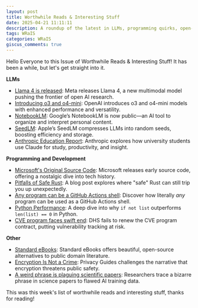 ```yaml
---
layout: post
title: Worthwhile Reads & Interesting Stuff 
date: 2025-04-21 11:11:11
description: A roundup of the latest in LLMs, programming quirks, open-source revelations, digital rights, and curious AI artifacts.
tags: WRaIS
categories: WRaIS
giscus_comments: true
---
```


Hello Everyone to this Issue of Worthwhile Reads & Interesting Stuff!
It has been a while, but let's get straight into it.

**LLMs**  
- [Llama 4 is released](https://ai.meta.com/blog/llama-4-multimodal-intelligence/): Meta releases Llama 4, a new multimodal model pushing the frontier of open AI research.  
- [Introducing o3 and o4-mini](https://openai.com/index/introducing-o3-and-o4-mini/): OpenAI introduces o3 and o4-mini models with enhanced performance and versatility.  
- [NotebookLM](https://notebooklm.google/): Google’s NotebookLM is now public—an AI tool to organize and interpret personal content.  
- [SeedLM](https://machinelearning.apple.com/research/seedlm-compressing): Apple’s SeedLM compresses LLMs into random seeds, boosting efficiency and storage.  
- [Anthropic Education Report](https://www.anthropic.com/news/anthropic-education-report-how-university-students-use-claude): Anthropic explores how university students use Claude for study, productivity, and insight.

**Programming and Development**  
- [Microsoft's Original Source Code](https://www.gatesnotes.com/home/home-page-topic/reader/microsoft-original-source-code): Microsoft releases early source code, offering a nostalgic dive into tech history.  
- [Pitfalls of Safe Rust](https://corrode.dev/blog/pitfalls-of-safe-rust/): A blog post explores where "safe" Rust can still trip you up unexpectedly.  
- [Any program can be a GitHub Actions shell](https://yossarian.net/til/post/any-program-can-be-a-github-actions-shell/): Discover how literally *any* program can be used as a GitHub Actions shell.  
- [Python Performance](https://blog.codingconfessions.com/p/python-performance-why-if-not-list): A deep dive into why `if not list` outperforms `len(list) == 0` in Python.  
- [CVE program faces swift end](https://news.ycombinator.com/item?id=43700607): DHS fails to renew the CVE program contract, putting vulnerability tracking at risk.

**Other**  
- [Standard eBooks](https://standardebooks.org/): Standard eBooks offers beautiful, open-source alternatives to public domain literature.  
- [Encryption Is Not a Crime](https://www.privacyguides.org/articles/2025/04/11/encryption-is-not-a-crime/#the-arguments-given-to-break-encryption-make-no-sense): Privacy Guides challenges the narrative that encryption threatens public safety.  
- [A weird phrase is plaguing scientific papers](https://theconversation.com/a-weird-phrase-is-plaguing-scientific-papers-and-we-traced-it-back-to-a-glitch-in-ai-training-data-254463): Researchers trace a bizarre phrase in science papers to flawed AI training data.

This was this week's list of worthwhile reads and interesting stuff, thanks for reading!
